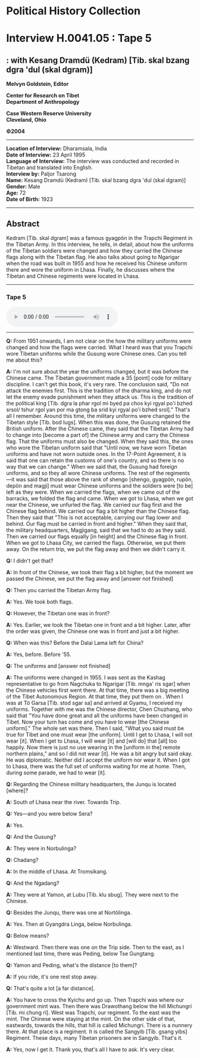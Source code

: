 # Political History Collection  
# Interview H.0041.05 : Tape 5  
##  : with Kesang Dramdü (Kedram) [Tib. skal bzang dgra 'dul (skal dgram)]  
  
**Melvyn Goldstein, Editor**  

**Center for Research on Tibet**  
**Department of Anthropology**  

**Case Western Reserve University**  
**Cleveland, Ohio**  

**©2004**  

---  
**Location of Interview:** Dharamsala, India  
**Date of Interview:** 23 April 1995  
**Language of Interview:** The interview was conducted and recorded in Tibetan and translated into English.  
**Interview by:** Paljor Tsarong  
**Name:** Kesang Dramdü (Kedram) [Tib. skal bzang dgra 'dul (skal dgram)]  
**Gender:** Male  
**Age:** 72  
**Date of Birth:** 1923  
  
---  
## Abstract  

 Kedram [Tib. skal dgram] was a famous gyagpön in the Trapchi Regiment in the Tibetan Army. In this interview, he tells, in detail, about how the uniforms of the Tibetan soldiers were changed and how they carried the Chinese flags along with the Tibetan flag. He also talks about going to Ngarigar when the road was built in 1955 and how he received his Chinese uniform there and wore the uniform in Lhasa. Finally, he discusses where the Tibetan and Chinese regiments were located in Lhasa.   

---  
### Tape 5  

<audio controls>
<source src="https://tile.loc.gov/storage-services/service/asian/asiantoha/H_0041_05/H_0041_05.mp3" type="audio/mp3">
Your browser does not support the audio element.
</audio>  

---

**Q:**  From 1951 onwards, I am not clear on the how the military uniforms were changed and how the flags were carried. What I heard was that you Trapchi wore Tibetan uniforms while the Gusung wore Chinese ones. Can you tell me about this?   

**A:**  I'm not sure about the year the uniforms changed, but it was before the Chinese came. The Tibetan government made a 35 [point] code for military discipline. I can't get this book, it's very rare. The conclusion said, "Do not attack the enemies first. This is the tradition of the dharma king, and do not let the enemy evade punishment when they attack us. This is the tradition of the political king [Tib. dgra la phar rgol mi byed pa chos kyi rgyal po'i bzhed srsol/ tshur rgol yan por ma gtong ba srid kyi rgyal po'i bzhed srol]." That's all I remember. Around this time, the military uniforms were changed to the Tibetan style [Tib. bod lugs]. When this was done, the Gusung retained the British uniform. After the Chinese came, they said that the Tibetan Army had to change into [become a part of] the Chinese army and carry the Chinese flag. That the uniforms must also be changed. When they said this, the ones who wore the Tibetan uniform said that "Until now, we have worn Tibetan uniforms and have not worn outside ones. In the 17-Point Agreement, it is said that one can retain the customs of one's country, and so there is no way that we can change." When we said that, the Gusung had foreign uniforms, and so they all wore Chinese uniforms. The rest of the regiments—it was said that those above the rank of shengo [shengo, gyagpön, rupön, depön and magji] must wear Chinese uniforms and the soldiers were [to be] left as they were. When we carried the flags, when we came out of the barracks, we folded the flag and came. When we got to Lhasa, when we got near the Chinese, we unfurled the flag. We carried our flag first and the Chinese flag behind. We carried our flag a bit higher than the Chinese flag. Then they said that "This is not acceptable, carrying our flag lower and behind. Our flag must be carried in front and higher." When they said that, the military headquarters, Magjigang, said that we had to do as they said. Then we carried our flags equally [in height] and the Chinese flag in front. When we got to Lhasa City, we carried the flags. Otherwise, we put them away. On the return trip, we put the flag away and then we didn't carry it.   

**Q:**  I didn't get that?   

**A:**  In front of the Chinese, we took their flag a bit higher, but the moment we passed the Chinese, we put the flag away and [answer not finished]   

**Q:**  Then you carried the Tibetan Army flag.   

**A:**  Yes. We took both flags.   

**Q:**  However, the Tibetan one was in front?   

**A:**  Yes. Earlier, we took the Tibetan one in front and a bit higher. Later, after the order was given, the Chinese one was in front and just a bit higher.   

**Q:**  When was this? Before the Dalai Lama left for China?   

**A:**  Yes, before. Before '55.   

**Q:**  The uniforms and [answer not finished]   

**A:**  The uniforms were changed in 1955. I was sent as the Kashag representative to go from Nagchuka to Ngarigar [Tib. mnga' ris sgar] when the Chinese vehicles first went there. At that time, there was a big meeting of the Tibet Autonomous Region. At that time, they put them on . When I was at Tö Garsa [Tib. stod sgar sa] and arrived at Gyamu, I received my uniforms. Together with me was the Chinese director, Chen Chuzhang, who said that "You have done great and all the uniforms have been changed in Tibet. Now your turn has come and you have to wear [the Chinese uniform]." The whole set was there. Then I said, "What you said must be true for Tibet and one must wear [the uniform]. Until I get to Lhasa, I will not wear [it]. When I get to Lhasa, I will wear [it] and [will do] that [all] too happily. Now there is just no use wearing in the [uniform in the] remote northern plains," and so I did not wear [it]. He was a bit angry but said okay. He was diplomatic. Neither did I accept the uniform nor wear it. When I got to Lhasa, there was the full set of uniforms waiting for me at home. Then, during some parade, we had to wear [it].   

**Q:**  Regarding the Chinese military headquarters, the Junqu is located [where]?   

**A:**  South of Lhasa near the river. Towards Trip.   

**Q:**  Yes—and you were below Sera?   

**A:**  Yes.   

**Q:**  And the Gusung?   

**A:**  They were in Norbulinga?   

**Q:**  Chadang?   

**A:**  In the middle of Lhasa. At Tromsikang.   

**Q:**  And the Ngadang?   

**A:**  They were at Yamon, at Lubu [Tib. klu sbug]. They were next to the Chinese.   

**Q:**  Besides the Junqu, there was one at Nortölinga.   

**A:**  Yes. Then at Gyangdra Linga, below Norbulinga.   

**Q:**  Below means?   

**A:**  Westward. Then there was one on the Trip side. Then to the east, as I mentioned last time, there was Peding, below Tse Gungtang.   

**Q:**  Yamon and Peding, what's the distance [to them]?   

**A:**  If you ride, it's one rest stop away.   

**Q:**  That's quite a lot [a far distance[.   

**A:**  You have to cross the Kyichu and go up. Then Trapchi was where our government mint was. Then there was Drawothang below the hill Michungri [Tib. mi chung ri]. West was Trapchi, our regiment. To the east was the mint. The Chinese were staying at the mint. On the other side of that, eastwards, towards the hills, that hill is called Michungri. There is a nunnery there. At that place is a regiment. It is called the Sangyib [Tib. gsang yibs] Regiment. These days, many Tibetan prisoners are in Sangyib. That's it.   

**A:**  Yes, now I get it. Thank you, that's all I have to ask. It's very clear.   

